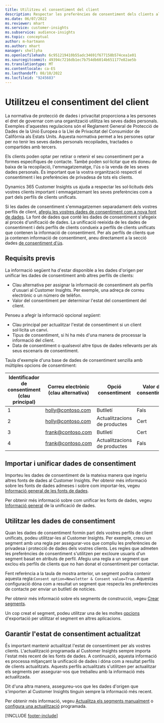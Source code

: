 ```yaml
---
title: Utilitzeu el consentiment del client
description: Respectar les preferències de consentiment dels clients al Customer Insights mitjançant la importació de dades de consentiment.
ms.date: 06/07/2022
ms.reviewer: mhart
ms.service: customer-insights
ms.subservice: audience-insights
ms.topic: conceptual
author: m-hartmann
ms.author: mhart
manager: shellyha
ms.openlocfilehash: 6c951219410b55adc34691f677158b574cea1e01
ms.sourcegitcommit: 49394c7216db1ec7b754db6014b651177e82ae5b
ms.translationtype: MT
ms.contentlocale: ca-ES
ms.lasthandoff: 08/10/2022
ms.locfileid: "9245683"
---
```

# <a name="use-customer-consent"></a>Utilitzeu el consentiment del client

La normativa de protecció de dades i privacitat proporciona a les persones el dret de governar com una organització utilitza les seves dades personals. Exemples d'aquestes regulacions són el Reglament General de Protecció de Dades de la Unió Europea o la Llei de Privacitat del Consumidor de Califòrnia als Estats Units. Aquesta normativa permet a les persones optar per no tenir les seves dades personals recopilades, tractades o compartides amb tercers.  

Els clients poden optar per retirar o retenir el seu consentiment per a formes específiques de contacte. També poden sol·licitar que els doneu de baixa de la recopilació, l'emmagatzematge, l'ús o la venda de les seves dades personals. És important que la vostra organització respecti el consentiment i les preferències de privadesa de tots els clients.  

Dynamics 365 Customer Insights us ajuda a respectar les sol·licituds dels vostres clients important i emmagatzemant les seves preferències com a part dels perfils de clients unificats.

Si les dades de consentiment s'emmagatzemen separadament dels vostres perfils de client, [afegiu les vostres dades de consentiment com a nova font de dades](#import-and-unify-consent-data). La font de dades que conté les dades de consentiment s'afegeix al procés d'unificació de dades. La unificació reeixida de les dades de consentiment i dels perfils de clients condueix a perfils de clients unificats que contenen la informació de consentiment. Per als perfils de clients que ja contenen informació de consentiment, aneu directament a la secció dades [de consentiment d'ús](#use-consent-data).

## <a name="prerequisites"></a>Requisits previs

La informació següent ha d'estar disponible a les dades d'origen per unificar les dades de consentiment amb altres perfils de clients:

- Clau alternativa per assignar la informació de consentiment als perfils d'usuari al Customer Insights. Per exemple, una adreça de correu electrònic o un número de telèfon.
- Valor del consentiment per determinar l'estat del consentiment del client.

Penseu a afegir la informació opcional *següent*:

- Clau principal per actualitzar l'estat de consentiment si un client sol·licita un canvi.
- Tipus de consentiment, si hi ha més d'una manera de processar la informació del client.
- Data de consentiment o qualsevol altre tipus de dades rellevants per als seus escenaris de consentiment.

Taula d'exemple d'una base de dades de consentiment senzilla amb múltiples opcions de consentiment:

|Identificador de consentiment (clau principal)   |Correu electrònic (clau alternativa)  |Opció consentiment  |Valor del consentiment  |
|---------|---------|---------|---------|
|1    |  holly@contoso.com       |  Butlletí       |  Fals       |
|2    |  holly@contoso.com       |  Actualitzacions de productes       |  Cert       |
|3    |  frank@contoso.com       |  Butlletí       | Cert        |
|4    |  frank@contoso.com       |  Actualitzacions de productes       |  Fals       |

## <a name="import-and-unify-consent-data"></a>Importar i unificar dades de consentiment

Importeu les dades de consentiment de la mateixa manera que ingeriu altres fonts de dades al Customer Insights. Per obtenir més informació sobre les fonts de dades admeses i sobre com importar-les, vegeu [Informació general de les fonts de dades](data-sources.md).

Per obtenir més informació sobre com unificar les fonts de dades, vegeu [Informació general](data-unification.md) de la unificació de dades.

## <a name="use-consent-data"></a>Utilitzar les dades de consentiment

Quan les dades de consentiment formin part dels vostres perfils de client unificats, podeu utilitzar-les al Customer Insights. Per exemple, creeu un segment amb una regla per assegurar-vos que compliu les preferències de privadesa i protecció de dades dels vostres clients. Les regles que admeten les preferències de consentiment s'utilitzen per excloure usuaris d'un segment basat en atributs de perfil. Afegiu una regla a un segment que exclou els perfils de clients que no han donat el consentiment per contactar.

Fent referència a la taula de mostra anterior, un segment podria contenir aquesta regla:`Consent option=Newsletter & Consent value=True`. Aquesta configuració dóna com a resultat un segment que respecta les preferències de contacte per enviar un butlletí de notícies.

Per obtenir més informació sobre els segments de construcció, vegeu [Crear segments](segment-builder.md).

Un cop creat el segment, podeu utilitzar una de les moltes [opcions](export-destinations.md) d'exportació per utilitzar el segment en altres aplicacions.

## <a name="ensure-updated-consent-status"></a>Garantir l'estat de consentiment actualitzat

És important mantenir actualitzat l'estat de consentiment per als vostres clients. L'actualització programada al Customer Insights sempre importa l'estat més recent de les fonts de dades. A continuació, aquesta informació es processa mitjançant la unificació de dades i dóna com a resultat perfils de clients actualitzats. Aquests perfils actualitzats s'utilitzen per actualitzar els segments per assegurar-vos que treballeu amb la informació més actualitzada.

Dit d'una altra manera, assegureu-vos que les dades d'origen que s'importen al Customer Insights tinguin sempre la informació més recent.

Per obtenir més informació, vegeu [Actualitza els segments manualment](segments.md#refresh-segments) o [configura una actualització](schedule-refresh.md) programada.

[!INCLUDE [footer-include](includes/footer-banner.md)]
